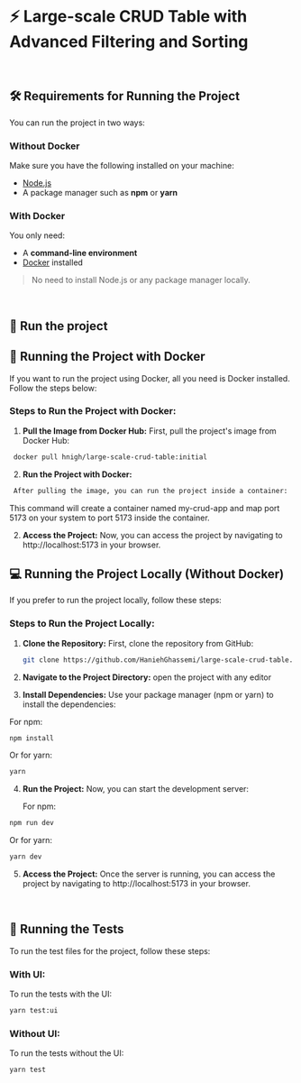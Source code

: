 # :zap: Large-scale CRUD Table with Advanced Filtering and Sorting

<br>

## :hammer_and_wrench: Requirements for Running the Project

You can run the project in two ways:

### Without Docker

Make sure you have the following installed on your machine:

- [Node.js](https://nodejs.org/)
- A package manager such as **npm** or **yarn**

### With Docker

You only need:

- A **command-line environment**
- [Docker](https://www.docker.com/) installed

> No need to install Node.js or any package manager locally.

<br>

## :running: Run the project

## :whale: Running the Project with Docker

If you want to run the project using Docker, all you need is Docker installed. Follow the steps below:

### Steps to Run the Project with Docker:

1. **Pull the Image from Docker Hub:**
   First, pull the project's image from Docker Hub:

```bash
 docker pull hnigh/large-scale-crud-table:initial
```

2. **Run the Project with Docker:**

```bash
 After pulling the image, you can run the project inside a container:
```

This command will create a container named my-crud-app and map port 5173 on your system to port 5173 inside the container.

2. **Access the Project:**
   Now, you can access the project by navigating to http://localhost:5173 in your browser.

## :computer: Running the Project Locally (Without Docker)

If you prefer to run the project locally, follow these steps:

### Steps to Run the Project Locally:

1. **Clone the Repository:**
   First, clone the repository from GitHub:

   ```bash
   git clone https://github.com/HaniehGhassemi/large-scale-crud-table.git
   ```

2. **Navigate to the Project Directory:**
   open the project with any editor

3. **Install Dependencies:**
   Use your package manager (npm or yarn) to install the dependencies:

For npm:

```bash
npm install
```

Or for yarn:

```bash
yarn
```

4. **Run the Project:**
   Now, you can start the development server:

   For npm:

```bash
npm run dev
```

Or for yarn:

```bash
yarn dev
```

5. **Access the Project:**
   Once the server is running, you can access the project by navigating to http://localhost:5173 in your browser.

<br>

## :test_tube: Running the Tests

To run the test files for the project, follow these steps:

### With UI:

To run the tests with the UI:

```bash
yarn test:ui
```

### Without UI:

To run the tests without the UI:

```bash
yarn test
```
